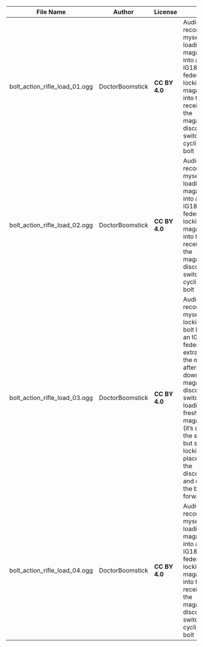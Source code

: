 | File Name        | Author   | License   | Link                            |
|------------------|----------|-----------|---------------------------------|
| bolt_action_rifle_load_01.ogg | DoctorBoomstick | **CC BY 4.0** | Audio was recorded by myself, loading a magazine into an IG1889 federal rifle, locking the magazine into the receiver with the magazine-disconnector switch, and cycling the bolt |
| bolt_action_rifle_load_02.ogg | DoctorBoomstick | **CC BY 4.0** | Audio was recorded by myself, loading a magazine into an IG1889 federal rifle, locking the magazine into the receiver with the magazine-disconnector switch, and cycling the bolt |
| bolt_action_rifle_load_03.ogg | DoctorBoomstick | **CC BY 4.0** | Audio was recorded by myself, locking the bolt back on an IG1889 federal rifle, extracting the magazine after flipping down the magazine-disconnector switch, loading a fresh magazine (it’s actually the same one but shush), locking it into place with the disconnector, and cycling the bolt forwards |
| bolt_action_rifle_load_04.ogg | DoctorBoomstick | **CC BY 4.0** | Audio was recorded by myself, loading a magazine into an IG1889 federal rifle, locking the magazine into the receiver with the magazine-disconnector switch, and cycling the bolt |
